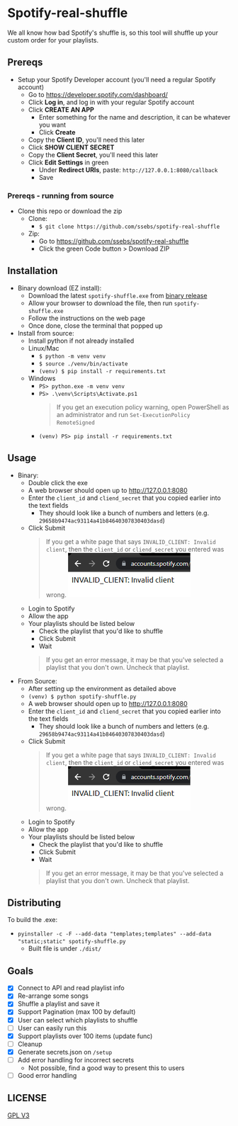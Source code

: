 # Spotify-real-shuffle

We all know how bad Spotify's shuffle is, so this tool will shuffle up your custom order for your playlists.

## Prereqs
- Setup your Spotify Developer account (you'll need a regular Spotify account)
    - Go to https://developer.spotify.com/dashboard/
    - Click **Log in**, and log in with your regular Spotify account
    - Click **CREATE AN APP**
        - Enter something for the name and description, it can be whatever you want
        - Click **Create**
    - Copy the **Client ID**, you'll need this later
    - Click **SHOW CLIENT SECRET**
    - Copy the **Client Secret**, you'll need this later
    - Click **Edit Settings** in green
        - Under **Redirect URIs**, paste: `http://127.0.0.1:8080/callback`
        - Save
### Prereqs - running from source
- Clone this repo or download the zip
    - Clone:
        - `$ git clone https://github.com/ssebs/spotify-real-shuffle`
    - Zip:
        - Go to https://github.com/ssebs/spotify-real-shuffle
        - Click the green Code button > Download ZIP


## Installation
- Binary download (EZ install):
    - Download the latest `spotify-shuffle.exe` from [binary release](https://github.com/ssebs/spotify-real-shuffle/releases/)
    - Allow your browser to download the file, then run `spotify-shuffle.exe`
    - Follow the instructions on the web page
    - Once done, close the terminal that popped up
- Install from source:
    - Install python if not already installed 
    - Linux/Mac
        - `$ python -m venv venv`
        - `$ source ./venv/bin/activate` 
        - `(venv) $ pip install -r requirements.txt`
    - Windows
        - `PS> python.exe -m venv venv`
        - `PS> .\venv\Scripts\Activate.ps1`
            > If you get an execution policy warning, open PowerShell as an administrator and run `Set-ExecutionPolicy RemoteSigned`
        - `(venv) PS> pip install -r requirements.txt`

## Usage
- Binary:
    - Double click the exe 
    - A web browser should open up to http://127.0.0.1:8080
    - Enter the `client_id` and `cliend_secret` that you copied earlier into the text fields
        - They should look like a bunch of numbers and letters (e.g. `29658b9474ac93114a41b84640307830403dasd`)
    - Click Submit
        > If you get a white page that says `INVALID_CLIENT: Invalid client`, then the `client_id` or `cliend_secret` you entered was wrong.
        ![invalid-client.png](./img/invalid-client.png)
    - Login to Spotify
    - Allow the app
    - Your playlists should be listed below
        - Check the playlist that you'd like to shuffle
        - Click Submit
        - Wait
        > If you get an error message, it may be that you've selected a playlist that you don't own. Uncheck that playlist.
- From Source:
    - After setting up the environment as detailed above
    - `(venv) $ python spotify-shuffle.py`
    - A web browser should open up to http://127.0.0.1:8080
    - Enter the `client_id` and `cliend_secret` that you copied earlier into the text fields
        - They should look like a bunch of numbers and letters (e.g. `29658b9474ac93114a41b84640307830403dasd`)
    - Click Submit
        > If you get a white page that says `INVALID_CLIENT: Invalid client`, then the `client_id` or `cliend_secret` you entered was wrong.
        ![invalid-client.png](./img/invalid-client.png)
    - Login to Spotify
    - Allow the app
    - Your playlists should be listed below
        - Check the playlist that you'd like to shuffle
        - Click Submit
        - Wait
        > If you get an error message, it may be that you've selected a playlist that you don't own. Uncheck that playlist.

## Distributing
To build the .exe:
- `pyinstaller -c -F --add-data "templates;templates" --add-data "static;static" spotify-shuffle.py`
    - Built file is under `./dist/`

## Goals
- [x] Connect to API and read playlist info
- [X] Re-arrange some songs
- [X] Shuffle a playlist and save it
- [x] Support Pagination (max 100 by default)
- [x] User can select which playlists to shuffle
- [ ] User can easily run this
- [x] Support playlists over 100 items (update func)
- [ ] Cleanup
- [x] Generate secrets.json on `/setup`
- [ ] Add error handling for incorrect secrets
    - Not possible, find a good way to present this to users
- [ ] Good error handling

## LICENSE
[GPL V3](./LICENSE)
